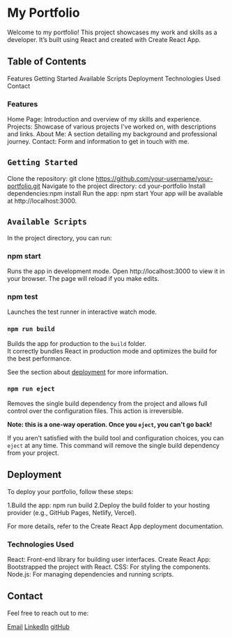 # My Portfolio

Welcome to my portfolio! This project showcases my work and skills as a developer. It’s built using React and created with Create React App.

## Table of Contents

Features
Getting Started
Available Scripts
Deployment
Technologies Used
Contact

### Features

Home Page: Introduction and overview of my skills and experience.
Projects: Showcase of various projects I've worked on, with descriptions and links.
About Me: A section detailing my background and professional journey.
Contact: Form and information to get in touch with me.

## `Getting Started`

Clone the repository: git clone https://github.com/your-username/your-portfolio.git
Navigate to the project directory: cd your-portfolio
Install dependencies:npm install
Run the app: npm start
Your app will be available at http://localhost:3000.

## `Available Scripts`

In the project directory, you can run:

### npm start

Runs the app in development mode. Open http://localhost:3000 to view it in your browser. The page will reload if you make edits.

### npm test

Launches the test runner in interactive watch mode.

### `npm run build`

Builds the app for production to the `build` folder.\
It correctly bundles React in production mode and optimizes the build for the best performance.

See the section about [deployment](https://facebook.github.io/create-react-app/docs/deployment) for more information.

### `npm run eject`

Removes the single build dependency from the project and allows full control over the configuration files. This action is irreversible.

**Note: this is a one-way operation. Once you `eject`, you can't go back!**

If you aren't satisfied with the build tool and configuration choices, you can `eject` at any time. This command will remove the single build dependency from your project.

## Deployment

To deploy your portfolio, follow these steps:

1.Build the app: npm run build
2.Deploy the build folder to your hosting provider (e.g., GitHub Pages, Netlify, Vercel).

For more details, refer to the Create React App deployment documentation.

### Technologies Used

React: Front-end library for building user interfaces.
Create React App: Bootstrapped the project with React.
CSS: For styling the components.
Node.js: For managing dependencies and running scripts.

## Contact

Feel free to reach out to me:

[Email](daimrafikhan@gmail.com)
[LinkedIn](https://pk.linkedin.com/in/muhammad-daim-khan-b416372b8)
[gitHub](https://github.com/daimkhan01)
